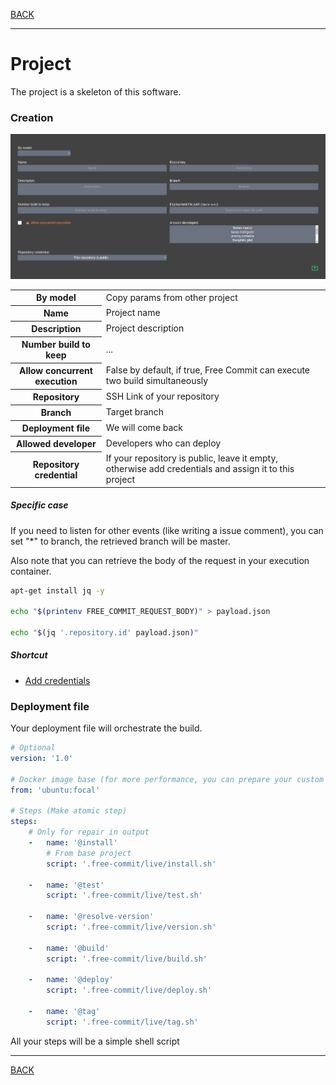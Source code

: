 [BACK](../README.md)
___

# Project

The project is a skeleton of this software.

### Creation

![Project creation form](image/project-creation-form.png)

<table>
    <tr>
        <th>By model</th>
        <td>Copy params from other project</td>
    </tr>
    <tr>
        <th>Name</th>
        <td>Project name</td>
    </tr>
    <tr>
        <th>Description</th>
        <td>Project description</td>
    </tr>
    <tr>
        <th>Number build to keep</th>
        <td>...</td>
    </tr>
    <tr>
        <th>Allow concurrent execution</th>
        <td>False by default, if true, Free Commit can execute two build simultaneously</td>
    </tr>
    <tr>
        <th>Repository</th>
        <td>SSH Link of your repository</td>
    </tr>
    <tr>
        <th>Branch</th>
        <td>Target branch</td>
    </tr>
    <tr>
        <th>Deployment file</th>
        <td>We will come back</td>
    </tr>
    <tr>
        <th>Allowed developer</th>
        <td>Developers who can deploy</td>
    </tr>
    <tr>
        <th>Repository credential</th>
        <td>If your repository is public, leave it empty, otherwise add credentials and assign it to this project</td>
    </tr>
</table>

##### Specific case

If you need to listen for other events (like writing a issue comment), you can set "*" to branch, the retrieved branch
will be
master.

Also note that you can retrieve the body of the request in your execution container.

```bash
apt-get install jq -y

echo "$(printenv FREE_COMMIT_REQUEST_BODY)" > payload.json

echo "$(jq '.repository.id' payload.json)"
```

##### Shortcut

* [Add credentials](credential.md)

### Deployment file

Your deployment file will orchestrate the build.

```yaml
# Optional
version: '1.0'

# Docker image base (for more performance, you can prepare your custom image)
from: 'ubuntu:focal'

# Steps (Make atomic step)
steps:
    # Only for repair in output
    -   name: '@install'
        # From base project
        script: '.free-commit/live/install.sh'

    -   name: '@test'
        script: '.free-commit/live/test.sh'

    -   name: '@resolve-version'
        script: '.free-commit/live/version.sh'

    -   name: '@build'
        script: '.free-commit/live/build.sh'

    -   name: '@deploy'
        script: '.free-commit/live/deploy.sh'

    -   name: '@tag'
        script: '.free-commit/live/tag.sh'
```

All your steps will be a simple shell script

___
[BACK](../README.md)